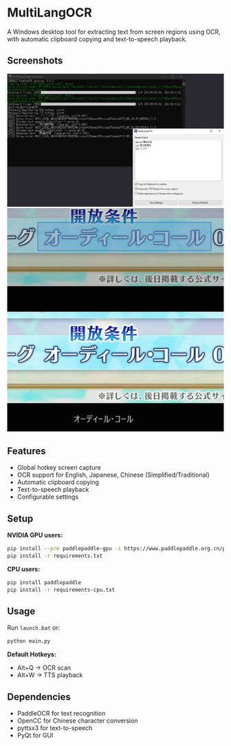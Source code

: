 # MultiLangOCR

A Windows desktop tool for extracting text from screen regions using OCR, with automatic clipboard copying and text-to-speech playback.

## Screenshots

<p align="center">
  <img src="./screenshots/app.png" alt="App">
  <br>
  <img src="./screenshots/scan.png" alt="Scan">
</p>

## Features

- Global hotkey screen capture
- OCR support for English, Japanese, Chinese (Simplified/Traditional)
- Automatic clipboard copying
- Text-to-speech playback
- Configurable settings

## Setup

**NVIDIA GPU users:**
```bash
pip install --pre paddlepaddle-gpu -i https://www.paddlepaddle.org.cn/packages/nightly/cu118/
pip install -r requirements.txt
```

**CPU users:**
```bash
pip install paddlepaddle
pip install -r requirements-cpu.txt
```

## Usage

Run `launch.bat` or:
```bash
python main.py
```

**Default Hotkeys:**
- Alt+Q → OCR scan
- Alt+W → TTS playback

## Dependencies

- PaddleOCR for text recognition
- OpenCC for Chinese character conversion
- pyttsx3 for text-to-speech
- PyQt for GUI
